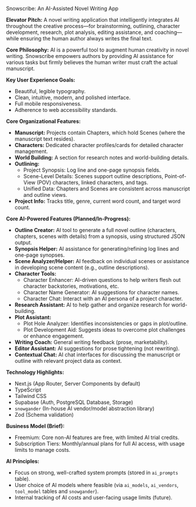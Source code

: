 Snowscribe: An AI-Assisted Novel Writing App

**Elevator Pitch:** A novel writing application that intelligently integrates AI throughout the creative process—for brainstorming, outlining, character development, research, plot analysis, editing assistance, and coaching—while ensuring the human author always writes the final text.

**Core Philosophy:** AI is a powerful tool to augment human creativity in novel writing. Snowscribe empowers authors by providing AI assistance for various tasks but firmly believes the human writer must craft the actual manuscript.

**Key User Experience Goals:**

- Beautiful, legible typography.
- Clean, intuitive, modern, and polished interface.
- Full mobile responsiveness.
- Adherence to web accessibility standards.

**Core Organizational Features:**

- **Manuscript:** Projects contain Chapters, which hold Scenes (where the manuscript text resides).
- **Characters:** Dedicated character profiles/cards for detailed character management.
- **World Building:** A section for research notes and world-building details.
- **Outlining:**
  - Project Synopsis: Log line and one-page synopsis fields.
  - Scene-Level Details: Scenes support outline descriptions, Point-of-View (POV) characters, linked characters, and tags.
  - Unified Data: Chapters and Scenes are consistent across manuscript and outline views.
- **Project Info:** Tracks title, genre, current word count, and target word count.

**Core AI-Powered Features (Planned/In-Progress):**

- **Outline Creator:** AI tool to generate a full novel outline (characters, chapters, scenes with details) from a synopsis, using structured JSON output.
- **Synopsis Helper:** AI assistance for generating/refining log lines and one-page synopses.
- **Scene Analyzer/Helper:** AI feedback on individual scenes or assistance in developing scene content (e.g., outline descriptions).
- **Character Tools:**
  - Character Enhancer: AI-driven questions to help writers flesh out character backstories, motivations, etc.
  - Character Name Generator: AI suggestions for character names.
  - Character Chat: Interact with an AI persona of a project character.
- **Research Assistant:** AI to help gather and organize research for world-building.
- **Plot Assistant:**
  - Plot Hole Analyzer: Identifies inconsistencies or gaps in plot/outline.
  - Plot Development Aid: Suggests ideas to overcome plot challenges or enhance engagement.
- **Writing Coach:** General writing feedback (prose, marketability).
- **Editor Assistant:** AI suggestions for prose tightening (not rewriting).
- **Contextual Chat:** AI chat interfaces for discussing the manuscript or outline with relevant project data as context.

**Technology Highlights:**

- Next.js (App Router, Server Components by default)
- TypeScript
- Tailwind CSS
- Supabase (Auth, PostgreSQL Database, Storage)
- `snowgander` (In-house AI vendor/model abstraction library)
- Zod (Schema validation)

**Business Model (Brief):**

- Freemium: Core non-AI features are free, with limited AI trial credits.
- Subscription Tiers: Monthly/annual plans for full AI access, with usage limits to manage costs.

**AI Principles:**

- Focus on strong, well-crafted system prompts (stored in `ai_prompts` table).
- User choice of AI models where feasible (via `ai_models`, `ai_vendors`, `tool_model` tables and `snowgander`).
- Internal tracking of AI costs and user-facing usage limits (future).

